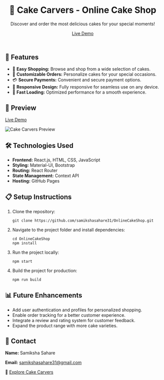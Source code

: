 <!DOCTYPE html>
<html lang="en">
<head>
  <meta charset="UTF-8">
  <meta name="viewport" content="width=device-width, initial-scale=1.0">
  <link href="https://cdn.jsdelivr.net/npm/bootstrap@5.3.0-alpha3/dist/css/bootstrap.min.css" rel="stylesheet">
  
</head>
<body>
  <header class="banner">
    <h1>🍰 Cake Carvers - Online Cake Shop</h1>
    <p>Discover and order the most delicious cakes for your special moments!</p>
    <a href="https://samikshasahare31.github.io/OnlineCakeShop/" class="btn btn-demo">Live Demo</a>
  </header>

  <section class="features">
    <h2>🌟 Features</h2>
    <ul>
      <li>🛒 <strong>Easy Shopping:</strong> Browse and shop from a wide selection of cakes.</li>
      <li>🎂 <strong>Customizable Orders:</strong> Personalize cakes for your special occasions.</li>
      <li>💳 <strong>Secure Payments:</strong> Convenient and secure payment options.</li>
      <li>📱 <strong>Responsive Design:</strong> Fully responsive for seamless use on any device.</li>
      <li>🚀 <strong>Fast Loading:</strong> Optimized performance for a smooth experience.</li>
    </ul>
  </section>

  <section class="preview">
    <h2>📸 Preview</h2>
    <p><a href="https://samikshasahare31.github.io/OnlineCakeShop/">Live Demo</a></p>
    <img src="https://media3.giphy.com/media/v1.Y2lkPTc5MGI3NjExaTdoeW1pNWptM29mYTgxaGV6ODFrdHI1MThkenFjNnU2eDljdngybCZlcD12MV9pbnRlcm5hbF9naWZfYnlfaWQmY3Q9Zw/c4ELil7vHpZfy/giphy.webp" alt="Cake Carvers Preview">
  </section>

  <section class="technologies">
    <h2>🛠️ Technologies Used</h2>
    <ul>
      <li><strong>Frontend:</strong> React.js, HTML, CSS, JavaScript</li>
      <li><strong>Styling:</strong> Material-UI, Bootstrap</li>
      <li><strong>Routing:</strong> React Router</li>
      <li><strong>State Management:</strong> Context API</li>
      <li><strong>Hosting:</strong> GitHub Pages</li>
    </ul>
  </section>

  <section class="setup">
    <h2>📋 Setup Instructions</h2>
    <ol>
      <li>Clone the repository:
        <pre><code>git clone https://github.com/samikshasahare31/OnlineCakeShop.git</code></pre>
      </li>
      <li>Navigate to the project folder and install dependencies:
        <pre><code>cd OnlineCakeShop
npm install</code></pre>
      </li>
      <li>Run the project locally:
        <pre><code>npm start</code></pre>
      </li>
      <li>Build the project for production:
        <pre><code>npm run build</code></pre>
      </li>
    </ol>
  </section>

  <section class="future">
    <h2>📊 Future Enhancements</h2>
    <ul>
      <li>Add user authentication and profiles for personalized shopping.</li>
      <li>Enable order tracking for a better customer experience.</li>
      <li>Integrate a review and rating system for customer feedback.</li>
      <li>Expand the product range with more cake varieties.</li>
    </ul>
  </section>

  <section class="contact">
    <h2>📧 Contact</h2>
    <p><strong>Name:</strong> Samiksha Sahare</p>
    <p><strong>Email:</strong> <a href="mailto:samikshasahare31@gmail.com">samikshasahare31@gmail.com</a></p>
  </section>

  <footer>
    <p>🎉 <a href="https://samikshasahare31.github.io/OnlineCakeShop/">Explore Cake Carvers</a></p>
  </footer>
</body>
</html>
